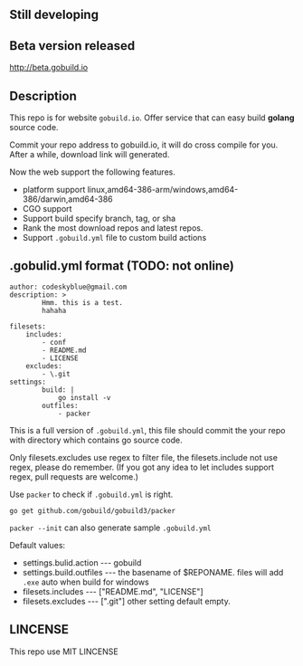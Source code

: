 ## Still developing

## Beta version released

<http://beta.gobuild.io>

## Description
This repo is for website `gobuild.io`. Offer service that can easy build **golang** source code.

Commit your repo address to gobuild.io, it will do cross compile for you. 
After a while, download link will generated.

Now the web support the following features.

* platform support linux,amd64-386-arm/windows,amd64-386/darwin,amd64-386
* CGO support
* Support build specify branch, tag, or sha
* Rank the most download repos and latest repos.
* Support `.gobuild.yml` file to custom build actions

## .gobulid.yml format (TODO: not online)

```
author: codeskyblue@gmail.com
description: >
        Hmm. this is a test.
        hahaha

filesets:
    includes:
        - conf
        - README.md
        - LICENSE
    excludes:
        - \.git
settings:
        build: |
            go install -v
        outfiles:
            - packer
```
This is a full version of `.gobuild.yml`, this file should commit the your repo with directory which contains go source code.

Only filesets.excludes use regex to filter file, the filesets.include not use regex, please do remember.
(If you got any idea to let includes support regex, pull requests are welcome.)

Use `packer` to check if `.gobuild.yml` is right.

	go get github.com/gobuild/gobuild3/packer

`packer --init` can also generate sample `.gobuild.yml`

Default values:

* settings.bulid.action --- gobuild
* settings.build.outfiles --- the basename of $REPONAME. files will add `.exe` auto when build for windows
* filesets.includes --- ["README.md", "LICENSE"]
* filesets.excludes --- ["\.git"]
other setting default empty.

## LINCENSE
This repo use MIT LINCENSE